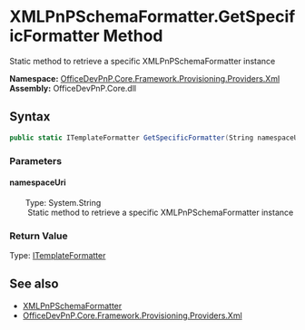 # XMLPnPSchemaFormatter.GetSpecificFormatter Method  
 Static method to retrieve a specific XMLPnPSchemaFormatter instance   

**Namespace:** [OfficeDevPnP.Core.Framework.Provisioning.Providers.Xml](OfficeDevPnP.Core.Framework.Provisioning.Providers.Xml.md)  
**Assembly:** OfficeDevPnP.Core.dll  
## Syntax
```C#
public static ITemplateFormatter GetSpecificFormatter(String namespaceUri)
```
### Parameters
#### namespaceUri  
&emsp;&emsp;Type: System.String  
&emsp;&emsp; Static method to retrieve a specific XMLPnPSchemaFormatter instance   

  

### Return Value
Type: [ITemplateFormatter](OfficeDevPnP.Core.Framework.Provisioning.Providers.ITemplateFormatter.md)  
  


## See also
- [XMLPnPSchemaFormatter](OfficeDevPnP.Core.Framework.Provisioning.Providers.Xml.XMLPnPSchemaFormatter.md) 
- [OfficeDevPnP.Core.Framework.Provisioning.Providers.Xml](OfficeDevPnP.Core.Framework.Provisioning.Providers.Xml.md) 
